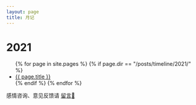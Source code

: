 ```yaml
---
layout: page
title: 月记
---
```


# 2021

<ul>
{% for page in site.pages %}
  {% if page.dir == "/posts/timeline/2021/" %}
    <li> <a href="{{ page.url | relative_url }}">{{ page.title }}</a> </li>
  {% endif %}
{% endfor %}
</ul>

感情咨询、意见反馈请 [留言💬](https://github.com/xuyilife/xuyilife.github.io/issues/new)